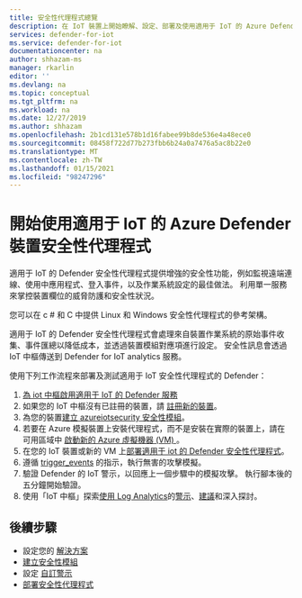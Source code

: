 ```yaml
---
title: 安全性代理程式總覽
description: 在 IoT 裝置上開始瞭解、設定、部署及使用適用于 IoT 的 Azure Defender 安全性服務代理程式。
services: defender-for-iot
ms.service: defender-for-iot
documentationcenter: na
author: shhazam-ms
manager: rkarlin
editor: ''
ms.devlang: na
ms.topic: conceptual
ms.tgt_pltfrm: na
ms.workload: na
ms.date: 12/27/2019
ms.author: shhazam
ms.openlocfilehash: 2b1cd131e578b1d16fabee99b8de536e4a48ece0
ms.sourcegitcommit: 08458f722d77b273fbb6b24a0a7476a5ac8b22e0
ms.translationtype: MT
ms.contentlocale: zh-TW
ms.lasthandoff: 01/15/2021
ms.locfileid: "98247296"
---
```

# <a name="get-started-with-azure-defender-for-iot-device-security-agents"></a>開始使用適用于 IoT 的 Azure Defender 裝置安全性代理程式

適用于 IoT 的 Defender 安全性代理程式提供增強的安全性功能，例如監視遠端連線、使用中應用程式、登入事件，以及作業系統設定的最佳做法。 利用單一服務來掌控裝置欄位的威脅防護和安全性狀況。

您可以在 c # 和 C 中提供 Linux 和 Windows 安全性代理程式的參考架構。

適用于 IoT 的 Defender 安全性代理程式會處理來自裝置作業系統的原始事件收集、事件匯總以降低成本，並透過裝置模組對應項進行設定。 安全性訊息會透過 IoT 中樞傳送到 Defender for IoT analytics 服務。

使用下列工作流程來部署及測試適用于 IoT 安全性代理程式的 Defender：

1. [為 iot 中樞啟用適用于 IoT 的 Defender 服務](quickstart-onboard-iot-hub.md)
1. 如果您的 IoT 中樞沒有已註冊的裝置，請 [註冊新的裝置](../iot-accelerators/iot-accelerators-device-simulation-overview.md)。
1. 為您的裝置[建立 azureiotsecurity 安全性模組](quickstart-create-security-twin.md)。
1. 若要在 Azure 模擬裝置上安裝代理程式，而不是安裝在實際的裝置上，請在可用區域中 [啟動新的 Azure 虛擬機器 (VM) ](../virtual-machines/linux/quick-create-portal.md) 。
1. 在您的 IoT 裝置或新的 VM 上[部署適用于 iot 的 Defender 安全性代理程式](how-to-deploy-linux-cs.md)。
1. 遵循 [trigger_events](https://aka.ms/iot-security-github-trigger-events) 的指示，執行無害的攻擊模擬。
1. 驗證 Defender 的 IoT 警示，以回應上一個步驟中的模擬攻擊。 執行腳本後的五分鐘開始驗證。
1. 使用「IoT 中樞」探索[使用 Log Analytics](how-to-security-data-access.md)的[警示](concept-security-alerts.md)、[建議](concept-recommendations.md)和深入探討。

## <a name="next-steps"></a>後續步驟

- 設定您的 [解決方案](quickstart-configure-your-solution.md)
- [建立安全性模組](quickstart-create-security-twin.md)
- 設定 [自訂警示](quickstart-create-custom-alerts.md)
- [部署安全性代理程式](how-to-deploy-agent.md)